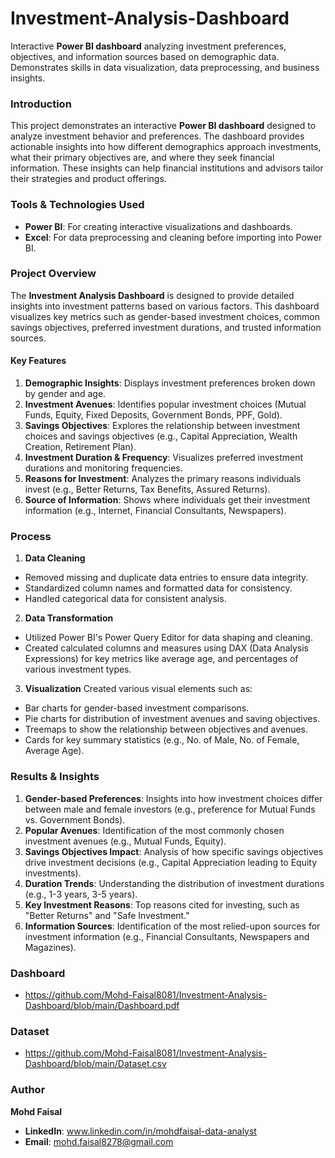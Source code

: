 # Investment-Analysis-Dashboard
Interactive **Power BI dashboard** analyzing investment preferences, objectives, and information sources based on demographic data. Demonstrates skills in data visualization, data preprocessing, and business insights.

### **Introduction**
This project demonstrates an interactive **Power BI dashboard** designed to analyze investment behavior and preferences. The dashboard provides actionable insights into how different demographics approach investments, what their primary objectives are, and where they seek financial information. These insights can help financial institutions and advisors tailor their strategies and product offerings.

### **Tools & Technologies Used**
- **Power BI**: For creating interactive visualizations and dashboards.
- **Excel**: For data preprocessing and cleaning before importing into Power BI.

### **Project Overview**
The **Investment Analysis Dashboard** is designed to provide detailed insights into investment patterns based on various factors. This dashboard visualizes key metrics such as gender-based investment choices, common savings objectives, preferred investment durations, and trusted information sources.

#### **Key Features**
1. **Demographic Insights**: Displays investment preferences broken down by gender and age.
2. **Investment Avenues**: Identifies popular investment choices (Mutual Funds, Equity, Fixed Deposits, Government Bonds, PPF, Gold).
3. **Savings Objectives**: Explores the relationship between investment choices and savings objectives (e.g., Capital Appreciation, Wealth Creation, Retirement Plan).
4. **Investment Duration & Frequency**: Visualizes preferred investment durations and monitoring frequencies.
5. **Reasons for Investment**: Analyzes the primary reasons individuals invest (e.g., Better Returns, Tax Benefits, Assured Returns).
6. **Source of Information**: Shows where individuals get their investment information (e.g., Internet, Financial Consultants, Newspapers).

### **Process**
1. **Data Cleaning**
- Removed missing and duplicate data entries to ensure data integrity.
- Standardized column names and formatted data for consistency.
- Handled categorical data for consistent analysis.

2. **Data Transformation**
- Utilized Power BI's Power Query Editor for data shaping and cleaning.
- Created calculated columns and measures using DAX (Data Analysis Expressions) for key metrics like average age, and percentages of various investment types.

3. **Visualization** Created various visual elements such as:
- Bar charts for gender-based investment comparisons.
- Pie charts for distribution of investment avenues and saving objectives.
- Treemaps to show the relationship between objectives and avenues.
- Cards for key summary statistics (e.g., No. of Male, No. of Female, Average Age).

### **Results & Insights**
1. **Gender-based Preferences**: Insights into how investment choices differ between male and female investors (e.g., preference for Mutual Funds vs. Government Bonds).
2. **Popular Avenues**: Identification of the most commonly chosen investment avenues (e.g., Mutual Funds, Equity).
3. **Savings Objectives Impact**: Analysis of how specific savings objectives drive investment decisions (e.g., Capital Appreciation leading to Equity investments).
4. **Duration Trends**: Understanding the distribution of investment durations (e.g., 1-3 years, 3-5 years).
5. **Key Investment Reasons**: Top reasons cited for investing, such as "Better Returns" and "Safe Investment."
6. **Information Sources**: Identification of the most relied-upon sources for investment information (e.g., Financial Consultants, Newspapers and Magazines).

### **Dashboard**
- https://github.com/Mohd-Faisal8081/Investment-Analysis-Dashboard/blob/main/Dashboard.pdf

### **Dataset**
- https://github.com/Mohd-Faisal8081/Investment-Analysis-Dashboard/blob/main/Dataset.csv

### **Author**
**Mohd Faisal**
- **LinkedIn**: www.linkedin.com/in/mohdfaisal-data-analyst
- **Email**: mohd.faisal8278@gmail.com
